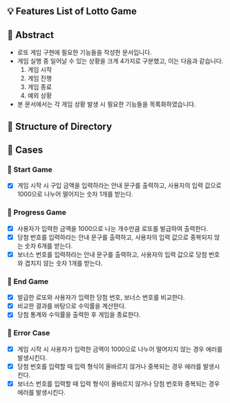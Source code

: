 ## 💡 Features List of Lotto Game

## 📌 Abstract

- 로또 게임 구현에 필요한 기능들을 작성한 문서입니다.
- 게임 실행 중 일어날 수 있는 상황을 크게 4가지로 구분했고, 이는 다음과 같습니다.
  1. 게임 시작
  2. 게임 진행
  3. 게임 종료
  4. 예외 상황
- 본 문서에서는 각 게임 상황 발생 시 필요한 기능들을 목록화하였습니다.

## 📌 Structure of Directory

## 📌 Cases

### 🔸 Start Game

- [x] 게임 시작 시 구입 금액을 입력하라는 안내 문구를 출력하고, 사용자의 입력 값으로 1000으로 나누어 떨어지는 숫자 1개를 받는다.

### 🔸 Progress Game

- [x] 사용자가 입력한 금액을 1000으로 나눈 개수만큼 로또를 발급하여 출력한다.
- [x] 당첨 번호를 입력하라는 안내 문구를 출력하고, 사용자의 입력 값으로 중복되지 않는 숫자 6개를 받는다.
- [x] 보너스 번호를 입력하라는 안내 문구를 출력하고, 사용자의 입력 값으로 당첨 번호와 겹치지 않는 숫자 1개를 받는다.

### 🔸 End Game

- [x] 발급한 로또와 사용자가 입력한 당첨 번호, 보너스 번호를 비교한다.
- [x] 비교한 결과를 바탕으로 수익률을 계산한다.
- [x] 당첨 통계와 수익률을 출력한 후 게임을 종료한다.

### 🔸 Error Case

- [x] 게임 시작 시 사용자가 입력한 금액이 1000으로 나누어 떨어지지 않는 경우 에러를 발생시킨다.
- [x] 당첨 번호를 입력할 때 입력 형식이 올바르지 않거나 중복되는 경우 에러를 발생시킨다.
- [x] 보너스 번호를 입력할 때 입력 형식이 올바르지 않거나 당첨 번호와 중복되는 경우 에러를 발생시킨다.
